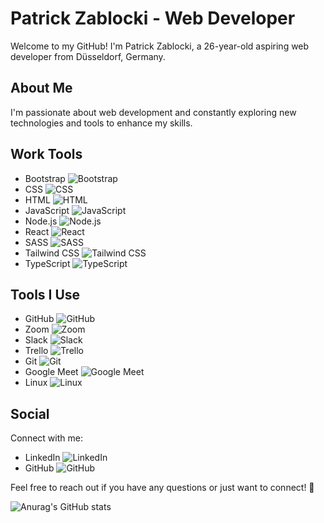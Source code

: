 # Patrick Zablocki - Web Developer

Welcome to my GitHub! I'm Patrick Zablocki, a 26-year-old aspiring web developer from Düsseldorf, Germany.

## About Me

I'm passionate about web development and constantly exploring new technologies and tools to enhance my skills.

## Work Tools

- Bootstrap ![Bootstrap](GitHub/Bootstrap.png)
- CSS ![CSS](GitHub/CSS.png)
- HTML ![HTML](https://upload.wikimedia.org/wikipedia/commons/thumb/6/61/HTML5_logo_and_wordmark.svg/512px-HTML5_logo_and_wordmark.svg.png)
- JavaScript ![JavaScript](GitHub/JS.svg)
- Node.js ![Node.js](GitHub/Node.js.png)
- React ![React](GitHub/React.png)
- SASS ![SASS](GitHub/SASS.png)
- Tailwind CSS ![Tailwind CSS](GitHub/Tailwind.png)
- TypeScript ![TypeScript](GitHub/Typescript.png)

## Tools I Use

- GitHub ![GitHub](GitHub/GitHub.png)
- Zoom ![Zoom](GitHub/Zoom.png)
- Slack ![Slack](GitHub/Slack.png)
- Trello ![Trello](GitHub/Trello.jpg)
- Git ![Git](GitHub/Git.png)
- Google Meet ![Google Meet](GitHub/Google_Meet.png)
- Linux ![Linux](GitHub/Linux.png)

## Social

Connect with me:

- LinkedIn ![LinkedIn](GitHub/LinkedIn.webp)
- GitHub ![GitHub](GitHub/GitHub.png)

Feel free to reach out if you have any questions or just want to connect! 🚀



![Anurag's GitHub stats](https://github-readme-stats.vercel.app/api?username=PatrickZablocki&theme=midnight-purple)

